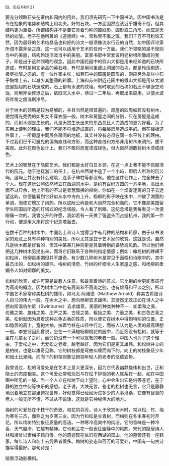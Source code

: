     四、论石与树(2) 

   要充分领略石头在室内和园内的用处，我们须先研究一下中国书法。因中国书法是专在抽象的笔势和结构上用功夫。好的石块，一方面固然应该近乎雄奇不俗，但其结构更为重要。所谓结构并不是要它具着匀称的直线形、圆形或三角形，而应是天然的拙皱。老子在他所著的《道德经》中，常称赞不雕之璞。我们千万不可粉饰天然，因为最好的艺术结晶品也和好的诗文一般须像流水行云的自然，如中国评论家所谓不露斧凿之痕。这一点可以适用于艺术的任何一方面。我们所领略的是不规则当中的美丽，结构玲珑活泼当中的美丽。富家书房中常爱设用老树根所雕成的凳子，即是出于这种领略的观念。因此中国花园中的假山大都是用未经斧凿的石块所迭成，有时是用丈余高的英石峰，有时是用河里或山洞里的石块，都是玲珑剔透，极尽拙皱之态的。有一位作家主张；如若石中的窟窿是圆形的，则应另外拿些小石子黏堆上去，以减少其整圆的轮廓。上海和苏州附近花园中的假山大都是用从太湖底里掘起的石块迭成的，石上都有水波的纹理。有时取到的石块如若还不够嵌空玲珑，则用斧凿修琢之后，依旧沉入水中，待过一二年后，再取出来应用，以便水波将斧凿之痕洗刷净尽。

   对于树木的领略是较为易解的，并且当然是很普遍的。房屋的四周如若没有树木，便觉得光秃秃的如男女不穿衣服一般。树木和房屋之间的分别，只在房屋是造成的，而树木则是生长的。凡是天然生长出来的东西总比人力造成的更为好看。为了实用上便利的理由，我们不能不将墙造成直的，将每层房屋造成平的。但在楼板这件事上，一所房屋中同层各房间的地板，其实并没有必须在同一水平线上的理由。不过我们已不可避免的偏向直线和方形，而这种直线和方形非用树木来调剂，便不美观。此外在颜色设计上，我们不敢将房屋漆成绿色，但大自然则敢将树木漆成绿色。

   艺术上的智慧在于隐匿艺术。我们都是太好自显本领，在这一点上我不能不佩服清代的阮元。他于巡抚浙江的任上，在杭州西湖中造了一个小屿，即后人所称的阮公屿。这屿上并没有什么建筑，连亭子碑柱等都没有。他在这件创作上，完全抹去了个人。现在这阮公屿依然峙立在西湖的水中，是约有百码方圆的一方平地，高出水面不过尺余，地上所有的不过是青葱飘拂的柳树。你如在一个烟雾迷离的日子去远望这屿，你便能看到它好似从水中冉冉上升。杨柳的影子映在水中，冲破了湖面的单调，而使它增加了风韵。所以这阮公屿是和大自然完全和谐的。它不像那美国留学生回国后所造的灯塔式的纪念塔般，令人看了刺眼。这纪念塔是我每看见一次便眼痛一次的。我曾公开的许愿，我如若有一天做了强盗头而占据杭州，我的第一件行动，便是用大炮将这个纪念塔轰去。

   在数千百种的树木中，中国名士和诗人觉得当中有几种的结构和轮廓，由于从书法家的观点上具有种种特别的美处，所以尤其是宜于艺术家的欣赏。这就是说，虽然凡是树木都是好看的，但其中某某几种则更是具着特别的姿势或风韵。所以他们特把这几种树木另提出来，而将它们联系于各种的指定情感；例如：橄榄树的峥嵘不如松树，杨柳虽柔媚但并不雄奇。有少数几种树木是常见于画幅和诗歌中的，其中最杰出的，如松树的雄伟、梅树的清奇、竹树的纤细令人生家屋之感，和杨柳的柔媚令人如对婀娜的美女。

   松树的欣赏，或许可算是最惹人注意，和最具着诗的意义。它比别的树更能表征行为高尚的概念。因为树木当中也有高尚和不高尚之别，也有雄奇和平淡之别，所以中国艺术家常称美松树的雄伟，如马太.阿诺德（Matthew Arnold）称美古希腊诗人荷马的伟大一般。在树木之中，想向杨柳去求雄伟，其徒然无效正如在诗人之中想向斯温伯尔尼（Swinburne）去求雄奇。美丽的种类种种不一：如柔和之美、优雅之美、雄伟之美、庄严之美、古怪之美、粗拙之美、力量之美，和古色古香之美。松树就因为具着这种古色古香的性质，所以使它在树木中得到特别的位置。正如隐居的高士，宽袍大袖，扶着竹杖在山径中行走，而被人认为是人类的最高理想一般。李笠翁因此曾说，坐在一个满植杨柳桃花的园中，而近旁没有松树，就等于坐在儿童女子之间，而旁边没有一个可以就教的老者一般。中国人也为了这个理由，于爱松之中，尤爱松之老者，越老越好。因为它们是更其雄伟。和松树并立的是柏树，也是以雄奇见称。它的树枝都是弯曲纠缠而向下的。向上的树枝象征少年和烟士比里纯，而向下的树枝则象征俯视年轻人的老者的伛偻姿势。

   我曾说过，松的可爱处是在艺术上意义更深长，因为它代表幽静雄伟和出世，正和隐士的态度相类。这个可爱处常和玩石与在松下徘徊的老人联系在一起，如在中国画中所见的一般。当一个人立在松树下向上望时，心中会生出它是何等苍老，在宁静的独立中何等快乐的感想。老子说，大块无言，苍老的松树也无言，它只是静静地沉着地立在那里俯视世界，好似觉得已经阅历过多少的人事沧桑，它像有智慧的老人一般无所不懂，不过从不说话，这就是它神秘伟大的地方。

   梅树的可爱处在于枝干的奇致，和花的芬芳。诗人于欣赏树木时，常以松、竹、梅为寒冬三杰，而称之为岁寒三友。因为竹和松是长青树，而梅则在冬末春初时开花，所以梅树特别象征质量的高洁。一种寒冷高爽中的纯洁。它的香味是一种冷香，天气越冷，它越有精神。它也和兰花一般表征幽静中的风韵。宋代的隐居诗人林和靖曾以妻梅子鹤自傲。他的遗迹现在依旧在西湖的孤山，他的墓旁还有一座鹤冢，每年诗人和名士去凭吊者很多。梅树的姿态和芬芳的可爱处，中国有一句古诗描写得最好。那句诗是：

   暗香浮动影横斜。

